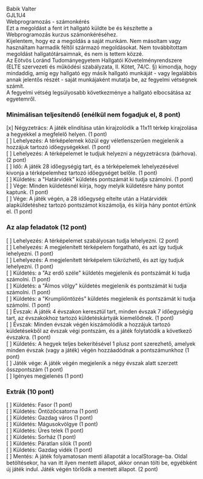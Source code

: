 Babik Valter  
GJL1U4  
Webprogramozás - számonkérés  
Ezt a megoldást a fent írt hallgató küldte be és készítette a Webprogramozás kurzus számonkéréséhez.  
Kijelentem, hogy ez a megoldás a saját munkám. Nem másoltam vagy használtam harmadik féltől
származó megoldásokat. Nem továbbítottam megoldást hallgatótársaimnak, és nem is tettem közzé.  
Az Eötvös Loránd Tudományegyetem Hallgatói Követelményrendszere
(ELTE szervezeti és működési szabályzata, II. Kötet, 74/C. §) kimondja, hogy mindaddig,
amíg egy hallgató egy másik hallgató munkáját - vagy legalábbis annak jelentős részét -
saját munkájaként mutatja be, az fegyelmi vétségnek számít.  
A fegyelmi vétség legsúlyosabb következménye a hallgató elbocsátása az egyetemről.

### Minimálisan teljesítendő (enélkül nem fogadjuk el, 8 pont)
[x] Négyzetrács: A játék elindítása után kirajzolódik a 11x11 térkép kirajzolása a hegyekkel a megfelelő helyen. (1 pont)  
[ ] Lehelyezés: A térképelemek közül egy véletlenszerűen megjelenik a hozzájuk tartozó időegységekkel. (1 pont)  
[ ] Lehelyezés: A térképelemet le tudjuk helyezni a négyzetrácsra (bárhova). (2 pont)  
[ ] Idő: A játék 28 időegységig tart, és a térképelemek lehelyezésével kivonja a térképelemhez tartozó időegységet belőle. (1 pont)  
[ ] Küldetés: a "Határvidék" küldetés pontszámát ki tudja számolni. (1 pont)  
[ ] Vége: Minden küldetésnél kiírja, hogy melyik küldetésre hány pontot kaptunk. (1 pont)  
[ ] Vége: A játék végén, a 28 időegység eltelte után a Határvidék alapküldetéshez tartozó pontszámot kiszámolja, és kiírja hány pontot értünk el. (1 pont)  

### Az alap feladatok (12 pont)
[ ] Lehelyezés: A térképelemet szabályosan tudja lehelyezni. (2 pont)  
[ ] Lehelyezés: A megjelenített térképelem forgatható, és azt így tudjuk lehelyezni. (1 pont)  
[ ] Lehelyezés: A megjelenített térképelem tükrözhető, és azt így tudjuk lehelyezni. (1 pont)  
[ ] Küldetés: a "Az erdő széle" küldetés megjelenik és pontszámát ki tudja számolni. (1 pont)  
[ ] Küldetés: a "Álmos völgy" küldetés megjelenik és pontszámát ki tudja számolni. (1 pont)  
[ ] Küldetés: a "Krumpliöntözés" küldetés megjelenik és pontszámát ki tudja számolni. (1 pont)  
[ ] Évszak: A játék 4 évszakon keresztül tart, minden évszak 7 időegységig tart, az évszakokhoz tartozó küldetéskártyák kiemelődnek. (1 pont)  
[ ] Évszak: Minden évszak végén kiszámolódik a hozzájuk tartozó küldetésekből az évszak végi pontszám, és a játék folytatódik a következő évszakra. (1 pont)  
[ ] Küldetés: A hegyek teljes bekerítésével 1 plusz pont szerezhető, amelyek minden évszak (vagy a játék) végén hozzáadódnak a pontszámunkhoz (1 pont)  
[ ] Játék vége: A játék végén megjelenik a négy évszak alatt szerzett összpontszám (1 pont)  
[ ] Igényes megjelenés (1 pont)

### Extrák (10 pont)
[ ] Küldetés: Fasor (1 pont)  
[ ] Küldetés: Öntözőcsatorna (1 pont)  
[ ] Küldetés: Gazdag város (1 pont)  
[ ] Küldetés: Mágusokvölgye (1 pont)  
[ ] Küldetés: Üres telek (1 pont)  
[ ] Küldetés: Sorház (1 pont)  
[ ] Küldetés: Páratlan silók (1 pont)  
[ ] Küldetés: Gazdag vidék (1 pont)  
[ ] Mentés: A játék folyamatosan menti állapotát a localStorage-ba. Oldal betöltésekor, ha van itt ilyen mentett állapot, akkor onnan tölti be, egyébként új játék indul. Játék végén törlődik a mentett állapot. (2 pont)  